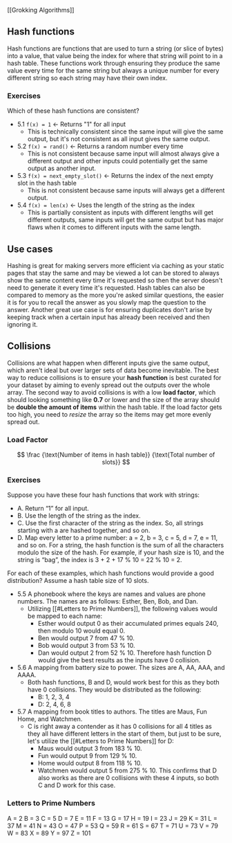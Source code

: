 [[Grokking Algorithms]]

## Hash functions

Hash functions are functions that are used to turn a string (or slice of bytes) into a value, that value being the index for where that string will point to in a hash table. These functions work through ensuring they produce the same value every time for the same string but always a unique number for every different string so each string may have their own index.

### Exercises

Which of these hash functions are consistent?
- 5.1 `f(x) = 1` <- Returns "1" for all input
	- This is technically consistent since the same input will give the same output, but it's not consistent as all input gives the same output.
- 5.2 `f(x) = rand()` <- Returns a random number every time
	- This is not consistent because same input will almost always give a different output and other inputs could potentially get the same output as another input.
- 5.3 `f(x) = next_empty_slot()` <- Returns the index of the next empty slot in the hash table
	- This is not consistent because same inputs will always get a different output.
- 5.4 `f(x) = len(x)` <- Uses the length of the string as the index
	- This is partially consistent as inputs with different lengths will get different outputs, same inputs will get the same output but has major flaws when it comes to different inputs with the same length.

## Use cases

Hashing is great for making servers more efficient via caching as your static pages that stay the same and may be viewed a lot can be stored to always show the same content every time it's requested so then the server doesn't need to generate it every time it's requested. Hash tables can also be compared to memory as the more you're asked similar questions, the easier it is for you to recall the answer as you slowly map the question to the answer. Another great use case is for ensuring duplicates don't arise by keeping track when a certain input has already been received and then ignoring it.

## Collisions

Collisions are what happen when different inputs give the same output, which aren't ideal but over larger sets of data become inevitable. The best way to reduce collisions is to ensure your **hash function** is best curated for your dataset by aiming to evenly spread out the outputs over the whole array. The second way to avoid collisions is with a low **load factor**, which should looking something like **0.7** or lower and the size of the array should be **double the amount of items** within the hash table. If the load factor gets too high, you need to *resize* the array so the items may get more evenly spread out.

### Load Factor

$$
\frac
{\text{Number of items in hash table}}
{\text{Total number of slots}}
$$

### Exercises

Suppose you have these four hash functions that work with strings: 
- A. Return “1” for all input. 
- B. Use the length of the string as the index. 
- C. Use the first character of the string as the index. So, all strings starting with a are hashed together, and so on. 
- D. Map every letter to a prime number: a = 2, b = 3, c = 5, d = 7, e = 11, and so on. For a string, the hash function is the sum of all the characters modulo the size of the hash. For example, if your hash size is 10, and the string is “bag”, the index is 3 + 2 + 17 % 10 = 22 % 10 = 2. 

For each of these examples, which hash functions would provide a good distribution? Assume a hash table size of 10 slots. 
- 5.5 A phonebook where the keys are names and values are phone numbers. The names are as follows: Esther, Ben, Bob, and Dan. 
	- Utilizing [[#Letters to Prime Numbers]], the following values would be mapped to each name: 
		- Esther would output 0 as their accumulated primes equals 240, then modulo 10 would equal 0.
		- Ben would output 7 from 47 % 10.
		- Bob would output 3 from 53 % 10.
		- Dan would output 2 from 52 % 10.
		Therefore hash function D would give the best results as the inputs have 0 collision.
- 5.6 A mapping from battery size to power. The sizes are A, AA, AAA, and AAAA.
	- Both hash functions, B and D, would work best for this as they both have 0 collisions. They would be distributed as the following:
		- B: 1, 2, 3, 4
		- D: 2, 4, 6, 8
- 5.7 A mapping from book titles to authors. The titles are Maus, Fun Home, and Watchmen.
	- C is right away a contender as it has 0 collisions for all 4 titles as they all have different letters in the start of them, but just to be sure, let's utilize the [[#Letters to Prime Numbers]] for D:
		- Maus would output 3 from 183 % 10.
		- Fun would output 9 from 129 % 10.
		- Home would output 8 from 118 % 10.
		- Watchmen would output 5 from 275 % 10.
		This confirms that D also works as there are 0 collisions with these 4 inputs, so both C and D work for this case.

### Letters to Prime Numbers

A = 2
B = 3
C = 5
D = 7
E = 11
F = 13
G = 17
H = 19
I = 23
J = 29
K = 31
L = 37
M = 41
N = 43
O = 47
P = 53
Q = 59
R = 61
S = 67
T = 71
U = 73
V = 79
W = 83
X = 89
Y = 97
Z = 101